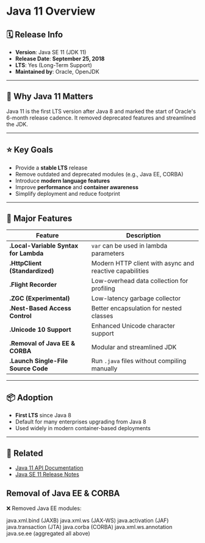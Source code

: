 # Java 11 Overview

## 🗓️ Release Info

- **Version**: Java SE 11 (JDK 11)
- **Release Date**: **September 25, 2018**
- **LTS**: Yes (Long-Term Support)
- **Maintained by**: Oracle, OpenJDK

---

## 🚀 Why Java 11 Matters

Java 11 is the first LTS version after Java 8 and marked the start of Oracle's 6-month release cadence. It removed deprecated features and streamlined the JDK.

---

## ⭐ Key Goals

- Provide a **stable LTS** release
- Remove outdated and deprecated modules (e.g., Java EE, CORBA)
- Introduce **modern language features**
- Improve **performance** and **container awareness**
- Simplify deployment and reduce footprint

---

## 🧩 Major Features

| Feature                               | Description                                              |
|---------------------------------------| -------------------------------------------------------- |
| **.Local-Variable Syntax for Lambda** | `var` can be used in lambda parameters                    |
| **.HttpClient (Standardized)**        | Modern HTTP client with async and reactive capabilities  |
| **.Flight Recorder**                  | Low-overhead data collection for profiling               |
| **.ZGC (Experimental)**               | Low-latency garbage collector                            |
| **.Nest-Based Access Control**        | Better encapsulation for nested classes                  |
| **.Unicode 10 Support**               | Enhanced Unicode character support                       |
| **.Removal of Java EE & CORBA**       | Modular and streamlined JDK                              |
| **.Launch Single-File Source Code**   | Run `.java` files without compiling manually              |

---

## 📦 Adoption

- **First LTS** since Java 8
- Default for many enterprises upgrading from Java 8
- Used widely in modern container-based deployments

---

## 🔗 Related

- [Java 11 API Documentation](https://docs.oracle.com/en/java/javase/11/docs/api/)
- [Java SE 11 Release Notes](https://www.oracle.com/java/technologies/javase/11-relnote.html)

## Removal of Java EE & CORBA
❌ Removed Java EE modules:

java.xml.bind (JAXB)
java.xml.ws (JAX-WS)
java.activation (JAF)
java.transaction (JTA)
java.corba (CORBA)
java.xml.ws.annotation
java.se.ee (aggregated all above)